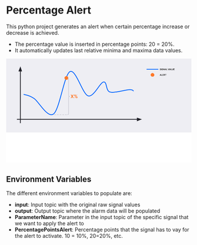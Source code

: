 # Percentage Alert

This python project generates an alert when certain percentage increase or decrease is achieved. 
- The percentage value is inserted in percentage points: 20 = 20%.
- It automatically updates last relative minima and maxima data values.

![Percentage_Alert](PercentageAlert.png?raw=true)

## Environment Variables

The different environment variables to populate are:

- **input**: Input topic with the original raw signal values
- **output**: Output topic where the alarm data will be populated
- **ParameterName**: Parameter in the input topic of the specific signal that we want to apply the alert to
- **PercentagePointsAlert**: Percentage points that the signal has to vay for the alert to activate. 10 = 10%, 20=20%, etc.
